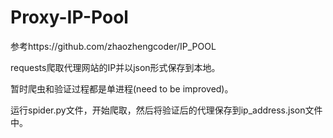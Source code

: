 # Proxy-IP-Pool
参考https://github.com/zhaozhengcoder/IP_POOL

requests爬取代理网站的IP并以json形式保存到本地。

暂时爬虫和验证过程都是单进程(need to be improved)。

运行spider.py文件，开始爬取，然后将验证后的代理保存到ip_address.json文件中。
